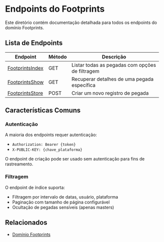 # Endpoints do Footprints

Este diretório contém documentação detalhada para todos os endpoints do domínio Footprints.

## Lista de Endpoints

| Endpoint | Método | Descrição |
| -------- | ------ | ----------- |
| [FootprintsIndex](./FootprintsIndex.md) | GET | Listar todas as pegadas com opções de filtragem |
| [FootprintsShow](./FootprintsShow.md) | GET | Recuperar detalhes de uma pegada específica |
| [FootprintsStore](./FootprintsStore.md) | POST | Criar um novo registro de pegada |

## Características Comuns

### Autenticação

A maioria dos endpoints requer autenticação:
- `Authorization: Bearer {token}`
- `X-PUBLIC-KEY: {chave_plataforma}`

O endpoint de criação pode ser usado sem autenticação para fins de rastreamento.

### Filtragem

O endpoint de índice suporta:
- Filtragem por intervalo de datas, usuário, plataforma
- Paginação com tamanho de página configurável
- Ocultação de pegadas sensíveis (apenas masters)

## Relacionados

- [Domínio Footprints](../README.md)
